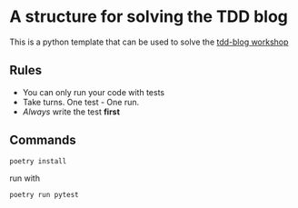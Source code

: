# A structure for solving the TDD blog

This is a python template that can be used to solve the [tdd-blog workshop](https://github.com/theneubeck/tdd_blog/wiki)

## Rules

* You can only run your code with tests
* Take turns. One test - One run.
* _Always_ write the test **first**

## Commands

`poetry install`

run with

`poetry run pytest`

